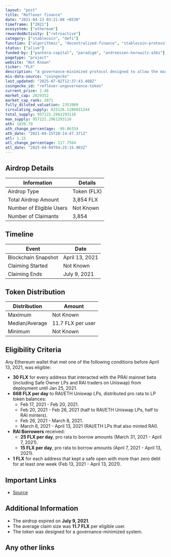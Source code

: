 ```yaml
---
layout: "post"
title: "Reflexer finance"
date: "2021-04-13 03:21:08 +0530"
timeframe: ["2021"]
ecosystem: ["ethereum"]
rewardedActivity: ["retroactive"]
category: ["stablecoin", "defi"]
function: ["algorithmic", "decentralized-finance", "stablecoin-protocol"]
status: ["alive"]
funded-by: ["pantera-capital", "paradigm", "andreessen-horowitz-a16z"]
pagetype: "project"
website: "Not Known"
ticker: "FLX"
description: "A governance-minimized protocol designed to allow the market to govern itself with minimal intervention."
mis-data-source: "coingecko"
last_updated: "2025-07-02T12:37:43.408Z"
coingecko_id: "reflexer-ungovernance-token"
current_price: 2.46
market_cap: 2029352
market_cap_rank: 2871
fully_diluted_valuation: 2353989
circulating_supply: 825126.1286031244
total_supply: 957122.2961293116
max_supply: 957122.2961293116
ath: 1839.79
ath_change_percentage: -99.86334
ath_date: "2021-04-15T20:14:47.371Z"
atl: 1.15
atl_change_percentage: 117.7564
atl_date: "2025-04-09T04:25:15.903Z"
---
```


## Airdrop Details

| Information              | Details     |
| ------------------------ | ----------- |
| Airdrop Type             | Token (FLX) |
| Total Airdrop Amount     | 3,854 FLX   |
| Number of Eligible Users | Not Known   |
| Number of Claimants      | 3,854       |

## Timeline

| Event               | Date           |
| ------------------- | -------------- |
| Blockchain Snapshot | April 13, 2021 |
| Claiming Started    | Not Known      |
| Claiming Ends       | July 9, 2021   |

## Token Distribution

| Distribution   | Amount            |
| -------------- | ----------------- |
| Maximum        | Not Known         |
| Median/Average | 11.7 FLX per user |
| Minimum        | Not Known         |

## Eligibility Criteria

Any Ethereum wallet that met one of the following conditions before April 13, 2021, was eligible:

- **30 FLX** for every address that interacted with the PRAI mainnet beta (including Safe Owner LPs and RAI traders on Uniswap) from deployment until Jan 25, 2021.
- **668 FLX per day** to RAI/ETH Uniswap LPs, distributed pro rata to LP token balances:
  - Feb 17, 2021 - Feb 20, 2021.
  - Feb 20, 2021 - Feb 26, 2021 (half to RAI/ETH Uniswap LPs, half to RAI minters).
  - Feb 26, 2021 - March 8, 2021.
  - March 8, 2021 - April 13, 2021 (RAI/ETH LPs that also minted RAI).
- **RAI Borrowers** received:
  - **25 FLX per day**, pro rata to borrow amounts (March 31, 2021 - April 7, 2021).
  - **15 FLX per day**, pro rata to borrow amounts (April 7, 2021 - April 13, 2021).
- **1 FLX** for each address that kept a safe open with more than zero debt for at least one week (Feb 13, 2021 - April 13, 2021).

## Important Links

- [Source](https://web.archive.org/web/20210725032517/https://earni.fi/airdrops/reflexer-ungovernance-token)

## Additional Information

- The airdrop expired on **July 9, 2021**.
- The average claim size was **11.7 FLX** per eligible user.
- The token was designed for a governance-minimized system.

## Any other links